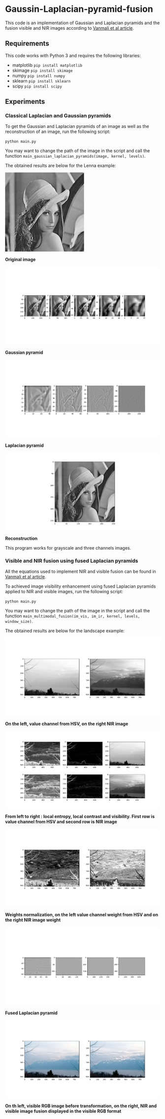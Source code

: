 # Gaussin-Laplacian-pyramid-fusion

This code is an implementation of Gaussian and Laplacian pyramids and the fusion visible and NIR images according to [Vanmali et al article](https://www.ias.ac.in/article/fulltext/sadh/042/07/1063-1082).

## Requirements

This code works with Python 3 and requires the following libraries:
* matplotlib `pip install matplotlib`
* skimage `pip install skimage`
* numpy `pip install numpy`
* sklearn `pip install sklearn`
* scipy `pip install scipy`

## Experiments

### Classical Laplacian and Gaussian pyramids

To get the Gaussian and Laplacian pyramids of an image as well as the reconstruction of an image, run the following script:

`python main.py`

You may want to change the path of the image in the script and call the function `main_gaussian_laplacian_pyramids(image, kernel, levels)`.

The obtained results are below for the Lenna example:

![Original image](images/Lenna_gray.jpg)

**Original image**

![Gaussian pyramid](examples/Lenna_gaussian.png)

**Gaussian pyramid**

![Laplacian pyramid](examples/Lenna_Laplacian.png)

**Laplacian pyramid**

![Reconstruction](examples/Lenna_reconstruction.png)

**Reconstruction**

This program works for grayscale and three channels images.

### Visible and NIR fusion using fused Laplacian pyramids

All the equations used to implement NIR and visible fusion can be found in [Vanmali et al article](https://www.ias.ac.in/article/fulltext/sadh/042/07/1063-1082).

To achieved image visibility enhancement using fused Laplacian pyramids applied to NIR and visible images, run the following script:

`python main.py`

You may want to change the path of the image in the script and call the function `main_multimodal_fusion(im_vis, im_ir, kernel, levels, window_size)`.

The obtained results are below for the landscape example:

![On the left, value channel from HSV, on the right NIR image](examples/IR_value_dispay.png)

**On the left, value channel from HSV, on the right NIR image**

![From left to right : local entropy, local contrast and visibility. First row is value channel from HSV and second row is NIR image](examples/3_weights_IR_value.png)

**From left to right : local entropy, local contrast and visibility. First row is value channel from HSV and second row is NIR image**

![Weights normalization, on the left value channel weight from HSV and on the right NIR image weight](examples/weights_normalization.png)

**Weights normalization, on the left value channel weight from HSV and on the right NIR image weight**

![fused Laplacian pyramid](examples/fused_laplacian.png)

**Fused Laplacian pyramid**

![On th left, visible RGB image before transformation, on the right, NIR and visible image fusion displayed in the visible RGB format](examples/visibile_fused.png)

**On th left, visible RGB image before transformation, on the right, NIR and visible image fusion displayed in the visible RGB format**
